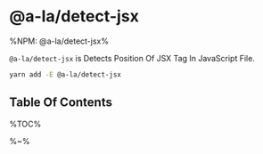 # @a-la/detect-jsx

%NPM: @a-la/detect-jsx%

`@a-la/detect-jsx` is Detects Position Of JSX Tag In JavaScript File.

```sh
yarn add -E @a-la/detect-jsx
```

## Table Of Contents

%TOC%

%~%